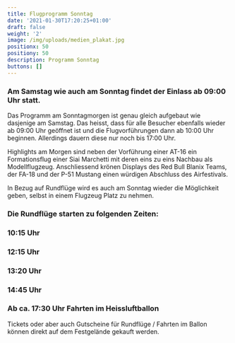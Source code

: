 ```yaml
---
title: Flugprogramm Sonntag
date: '2021-01-30T17:20:25+01:00'
draft: false
weight: '2'
image: /img/uploads/medien_plakat.jpg
positionx: 50
positiony: 50
description: Programm Sonntag
buttons: []
---
```

### Am Samstag wie auch am Sonntag findet der Einlass ab 09:00 Uhr statt. 

Das Programm am Sonntagmorgen ist genau gleich aufgebaut wie dasjenige am Samstag.
Das heisst, dass für alle Besucher ebenfalls wieder ab 09:00 Uhr geöffnet ist und die Flugvorführungen dann ab 10:00 Uhr beginnen. Allerdings dauern diese nur noch bis 17:00 Uhr.

Highlights am Morgen sind neben der Vorführung einer AT-16 ein Formationsflug einer Siai Marchetti mit deren eins zu eins Nachbau als Modellflugzeug. Anschliessend krönen Displays des Red Bull Blanix Teams, der FA-18 und der P-51 Mustang einen würdigen Abschluss des Airfestivals.

In Bezug auf Rundflüge wird es auch am Sonntag wieder die Möglichkeit geben, selbst in einem Flugzeug Platz zu nehmen.

### Die Rundflüge starten zu folgenden Zeiten:

### 10:15 Uhr

### 12:15 Uhr

### 13:20 Uhr

### 14:45 Uhr

### Ab ca. 17:30 Uhr Fahrten im Heissluftballon

Tickets oder aber auch Gutscheine für Rundflüge / Fahrten im Ballon können direkt auf dem
Festgelände gekauft werden.
